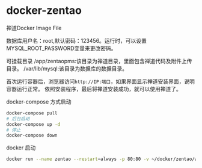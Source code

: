 # docker-zentao

禅道Docker Image File

数据库用户名：root,默认密码：123456。运行时，可以设置MYSQL_ROOT_PASSWORD变量来更改密码。

可挂载目录
/app/zentaopms:该目录为禅道目录，里面包含禅道代码及附件上传目录。
/var/lib/mysql:该目录为数据库的数据目录。

首次运行容器后，浏览器访问``http://IP:端口``，如果界面显示禅道安装界面，说明容器运行正常。
依照安装程序，最后将禅道安装成功，就可以使用禅道了。

docker-compose 方式启动

```bash
docker-compose pull
# 后台启动
docker-compose up -d
# 停止
docker-compose down
```

docker 启动

```bash
docker run --name zentao --restart=always -p 80:80 -v ~/docker/zentao/www:/app/zentaopms -v ~/docker/zentao/data:/var/lib/mysql -e MYSQL_ROOT_PASSWORD=123456 -d jefferlau/zentao:11.6
```
